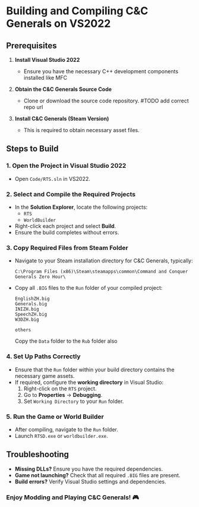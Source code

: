 # Building and Compiling C&C Generals on VS2022

## Prerequisites

1. **Install Visual Studio 2022**
   - Ensure you have the necessary C++ development components installed like MFC

2. **Obtain the C&C Generals Source Code**
   - Clone or download the source code repository. #TODO add correct repo url

3. **Install C&C Generals (Steam Version)**
   - This is required to obtain necessary asset files.

## Steps to Build

### 1. Open the Project in Visual Studio 2022

- Open `Code/RTS.sln` in VS2022.

### 2. Select and Compile the Required Projects

- In the **Solution Explorer**, locate the following projects:
  - `RTS`
  - `WorldBuilder`
- Right-click each project and select **Build**.
- Ensure the build completes without errors.

### 3. Copy Required Files from Steam Folder

- Navigate to your Steam installation directory for C&C Generals, typically:
  ```
  C:\Program Files (x86)\Steam\steamapps\common\Command and Conquer Generals Zero Hour\
  ```
- Copy all  `.BIG` files to the `Run` folder of your compiled project:
  ```
  EnglishZH.big
  Generals.big
  INIZH.big
  SpeechZH.big
  W3DZH.big

  others
  ````

  Copy the `Data` folder to the `Rub` folder also
 

### 4. Set Up Paths Correctly

- Ensure that the `Run` folder within your build directory contains the necessary game assets.
- If required, configure the **working directory** in Visual Studio:
  1. Right-click on the `RTS` project.
  2. Go to **Properties** → **Debugging**.
  3. Set `Working Directory` to your `Run` folder.

### 5. Run the Game or World Builder

- After compiling, navigate to the `Run` folder.
- Launch `RTSD.exe` or `worldbuilder.exe`.

## Troubleshooting

- **Missing DLLs?** Ensure you have the required dependencies.
- **Game not launching?** Check that all required `.BIG` files are present.
- **Build errors?** Verify Visual Studio settings and dependencies.

### Enjoy Modding and Playing C&C Generals! 🎮
